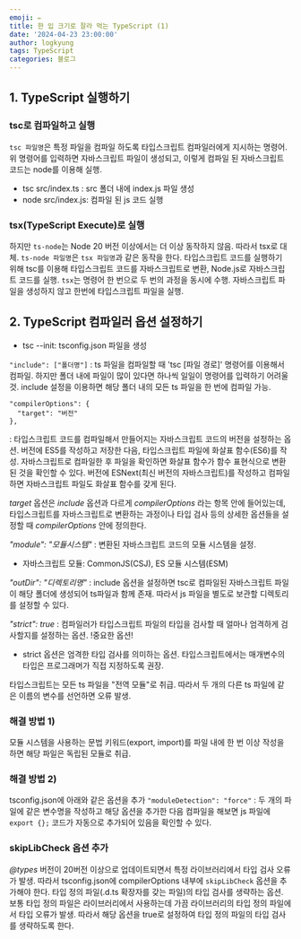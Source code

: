 ```yaml
---
emoji: ✏️
title: 한 입 크기로 잘라 먹는 TypeScript (1)
date: '2024-04-23 23:00:00'
author: logkyung
tags: TypeScript
categories: 블로그
---
```


## 1. TypeScript 실행하기

### tsc로 컴파일하고 실행
`tsc 파일명`은 특정 파일을 컴파일 하도록 타입스크립트 컴파일러에게 지시하는 명령어. 위 명령어를 입력하면 자바스크립트 파일이 생성되고, 이렇게 컴파일 된 자바스크립트 코드는 node를 이용해 실행.
- tsc src/index.ts : src 폴더 내에 index.js 파일 생성
- node src/index.js: 컴파일 된 js 코드 실행

### tsx(TypeScript Execute)로 실행
하지만 `ts-node`는 Node 20 버전 이상에서는 더 이상 동작하지 않음. 따라서 tsx로 대체. `ts-node 파일명`은 `tsx 파일명`과 같은 동작을 한다.
타입스크립트 코드를 실행하기 위해 tsc를 이용해 타입스크립트 코드를 자바스크립트로 변환, Node.js로 자바스크립트 코드를 실행. `tsx`는 명령어 한 번으로 두 번의 과정을 동시에 수행. 자바스크립트 파일을 생성하지 않고 한번에 타입스크립트 파일을 실행.

## 2. TypeScript 컴파일러 옵션 설정하기
- tsc --init: tsconfig.json 파일을 생성

`"include": ["폴더명"]`
: ts 파일을 컴파일할 때 'tsc [파일 경로]' 명령어를 이용해서 컴파일. 하지만 폴더 내에 파일이 많이 있다면 하나씩 일일이 명령어를 입력하기 어려울 것. include 설정을 이용하면 해당 폴더 내의 모든 ts 파일을 한 번에 컴파일 가능.

```
"compilerOptions": {
  "target": "버전"
},
```
: 타입스크립트 코드를 컴파일해서 만들어지는 자바스크립트 코드의 버전을 설정하는 옵션.
버전에 ES5를 작성하고 저장한 다음, 타입스크립트 파일에 화살표 함수(ES6)를 작성. 자바스크립트로 컴파일한 후 파일을 확인하면 화살표 함수가 함수 표현식으로 변환된 것을 확인할 수 있다.
버전에 ESNext(최신 버전의 자바스크립트)를 작성하고 컴파일하면 자바스크립트 파일도 화살표 함수를 갖게 된다.

*target* 옵션은 *include* 옵션과 다르게 *compilerOptions* 라는 항목 안에 들어있는데, 타입스크립트를 자바스크립트로 변환하는 과정이나 타입 검사 등의 상세한 옵션들을 설정할 때 *compilerOptions* 안에 정의한다.

*"module": "모듈시스템"*
: 변환된 자바스크립트 코드의 모듈 시스템을 설정.
- 자바스크립트 모듈: CommonJS(CSJ), ES 모듈 시스템(ESM)

*"outDir": "디렉토리명"*
: include 옵션을 설정하면 tsc로 컴파일된 자바스크립트 파일이 해당 폴더에 생성되어 ts파일과 함께 존재. 따라서 js 파일을 별도로 보관할 디렉토리를 설정할 수 있다.

*"strict": true*
: 컴파일러가 타입스크립트 파일의 타입을 검사할 때 얼마나 엄격하게 검사할지를 설정하는 옵션. !중요한 옵션!
- strict 옵션은 엄격한 타입 검사를 의미하는 옵션. 타입스크립트에서는 매개변수의 타입은 프로그래머가 직접 지정하도록 권장.


타입스크립트는 모든 ts 파일을 "전역 모듈"로 취급. 따라서 두 개의 다른 ts 파일에 같은 이름의 변수를 선언하면 오류 발생.
### 해결 방법 1)
모듈 시스템을 사용하는 문법 키워드(export, import)를 파일 내에 한 번 이상 작성을 하면 해당 파일은 독립된 모듈로 취급.
### 해결 방법 2)
tsconfig.json에 아래와 같은 옵션을 추가
`"moduleDetection": "force"`
: 두 개의 파일에 같은 변수명을 작성하고 해당 옵션을 추가한 다음 컴파일을 해보면 js 파일에 `export {};` 코드가 자동으로 추가되어 있음을 확인할 수 있다.

### skipLibCheck 옵션 추가
*@types* 버전이 20버전 이상으로 업데이트되면서 특정 라이브러리에서 타입 검사 오류가 발생. 따라서 tsconfig.json에 compilerOptions 내부에 `skipLibCheck` 옵션을 추가해야 한다. 타입 정의 파일(.d.ts 확장자를 갖는 파일)의 타입 검사를 생략하는 옵션. 보통 타입 정의 파일은 라이브러리에서 사용하는데 가끔 라이브러리의 타입 정의 파일에서 타입 오류가 발생. 따라서 해당 옵션을 true로 설정하여 타입 정의 파일의 타입 검사를 생략하도록 한다.
